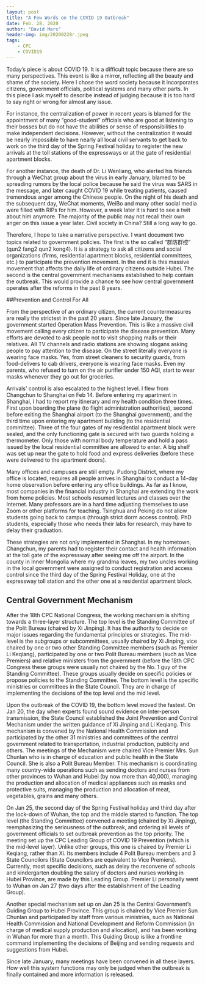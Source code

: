 ```yaml
---
layout: post
title: "A Few Words on the COVID 19 Outbreak"
date: Feb. 28, 2020
author: "David Marx"
header-img: img/20200228r.jpeg
tags:
    - CPC
    - COVID19
---
```



Today’s piece is about COVID 19. It is a difficult topic because there are so many perspectives. This event is like a mirror, reflecting all the beauty and shame of the society. Here I chose the word society because it incorporates citizens, government officials, political systems and many other parts. In this piece I ask myself to describe instead of judging because it is too hard to say right or wrong for almost any issue.

 

For instance, the centralization of power in recent years is blamed for the appointment of many “good-student” officials who are good at listening to their bosses but do not have the abilities or sense of responsibilities to make independent decisions. However, without the centralization it would be nearly impossible to have nearly all local civil servants to get back to work on the third day of the Spring Festival holiday to register the new arrivals at the toll stations of the expressways or at the gate of residential apartment blocks.

 

For another instance, the death of Dr. Li Wenliang, who alerted his friends through a WeChat group about the virus in early January, blamed to be spreading rumors by the local police because he said the virus was SARS in the message, and later caught COVID 19 while treating patients, caused tremendous anger among the Chinese people. On the night of his death and the subsequent day, WeChat moments, WeiBo and many other social media were filled with RIPs for him. However, a week later it is hard to see a twit about him anymore. The majority of the public may not recall their own anger on this issue a year later. Civil society in China? Still a long way to go.

 

Therefore, I hope to take a narrative perspective. I want document two topics related to government policies. The first is the so called “群防群控” (qun2 fang2 qun2 kong4). It is a strategy to ask all citizens and social organizations (firms, residential apartment blocks, residential committees, etc.) to participate the prevention movement. In the end it is this massive movement that affects the daily life of ordinary citizens outside Hubei. The second is the central government mechanisms established to help contain the outbreak. This would provide a chance to see how central government operates after the reforms in the past 8 years.

 

##Prevention and Control For All

From the perspective of an ordinary citizen, the current countermeasures are really the strictest in the past 20 years. Since late January, the government started Operation Mass Prevention. This is like a massive civil movement calling every citizen to participate the disease prevention. Many efforts are devoted to ask people not to visit shopping malls or their relatives. All TV channels and radio stations are showing slogans asking people to pay attention to the disease. On the street literally everyone is wearing face masks. Yes, from street cleaners to security guards, from food-delivers to cab drivers, everyone is wearing face masks. Even my parents, who refused to turn on the air purifier under 150 AQI, start to wear masks whenever they go out for groceries.

 

Arrivals’ control is also escalated to the highest level. I flew from Changchun to Shanghai on Feb 14. Before entering my apartment in Shanghai, I had to report my itinerary and my health condition three times. First upon boarding the plane (to flight administration authorities), second before exiting the Shanghai airport (to the Shanghai government), and the third time upon entering my apartment building (to the residential committee). Three of the four gates of my residential apartment block were sealed, and the only functioning gate is secured with two guards holding a thermometer. Only those with normal body temperature and hold a pass issued by the local residential committee are allowed to enter. A big shelf was set up near the gate to hold food and express deliveries (before these were delivered to the apartment doors).

 

Many offices and campuses are still empty. Pudong District, where my office is located, requires all people arrives in Shanghai to conduct a 14-day home observation before entering any office buildings. As far as I know, most companies in the financial industry in Shanghai are extending the work from home policies. Most schools resumed lectures and classes over the Internet. Many professors are in a hard time adjusting themselves to use Zoom or other platforms for teaching. Tsinghua and Peking do not allow students going back to campus (through strict dorm access control). PhD students, especially those who needs their labs for research, may have to delay their graduation.

 

These strategies are not only implemented in Shanghai. In my hometown, Changchun, my parents had to register their contact and health information at the toll gate of the expressway after seeing me off the airport. In the county in Inner Mongolia where my grandma leaves, my two uncles working in the local government were assigned to conduct registration and access control since the third day of the Spring Festival Holiday, one at the expressway toll station and the other one at a residential apartment block.

 

## Central Government Mechanism

After the 18th CPC National Congress, the working mechanism is shifting towards a three-layer structure. The top level is the Standing Committee of the Polit Bureau (chaired by Xi Jinping). It has the authority to decide on major issues regarding the fundamental principles or strategies. The mid-level is the subgroups or subcommittees, usually chaired by Xi Jinping, vice chaired by one or two other Standing Committee members (such as Premier Li Keqiang), participated by one or two Polit Bureau members (such as Vice Premiers) and relative ministers from the government (before the 18th CPC Congress these groups were usually not chaired by the No. 1 guy of the Standing Committee). These groups usually decide on specific policies or propose policies to the Standing Committee. The bottom level is the specific ministries or committees in the State Council. They are in charge of implementing the decisions of the top level and the mid level.

 

Upon the outbreak of the COVID 19, the bottom level moved the fastest. On Jan 20, the day when experts found sound evidence on inter-person transmission, the State Council established the Joint Prevention and Control Mechanism under the written guidance of Xi Jinping and Li Keqiang. This mechanism is convened by the National Health Commission and participated by the other 31 ministries and committees of the central government related to transportation, industrial production, publicity and others. The meetings of the Mechanism were chaired Vice Premier Mrs. Sun Chunlan who is in charge of education and public health in the State Council. She is also a Polit Bureau Member. This mechanism is coordinating many country-wide operations such as sending doctors and nurses from other provinces to Wuhan and Hubei (by now more than 40,000), managing the production and allocation of medical appliances such as masks and protective suits, managing the production and allocation of meat, vegetables, grains and many others.

 

On Jan 25, the second day of the Spring Festival holiday and third day after the lock-down of Wuhan, the top and the middle started to function. The top level (the Standing Committee) convened a meeting (chaired by Xi Jinping), reemphasizing the seriousness of the outbreak, and ordering all levels of government officials to set outbreak prevention as the top priority. The meeting set up the CPC Leading Group of COVID 19 Prevention (which is the mid-level layer). Unlike other groups, this one is chaired by Premier Li Keqiang, rather than Xi. Its members include 4 Polit Bureau members and 3 State Councilors (State Councilors are equivalent to Vice Premiers). Currently, most specific decisions, such as delay the reconvene of schools and kindergarten doubling the salary of doctors and nurses working in Hubei Province, are made by this Leading Group. Premier Li personally went to Wuhan on Jan 27 (two days after the establishment of the Leading Group).

 

Another special mechanism set up on Jan 25 is the Central Government’s Guiding Group to Hubei Province. This group is chaired by Vice Premier Sun Chunlan and participated by staff from various ministries, such as National Health Commission and National Development and Reform Commission (in charge of medical supply production and allocation), and has been working in Wuhan for more than a month. This Guiding Group is like a frontline command implementing the decisions of Beijing and sending requests and suggestions from Hubei.

 

Since late January, many meetings have been convened in all these layers. How well this system functions may only be judged when the outbreak is finally contained and more information is released.  
